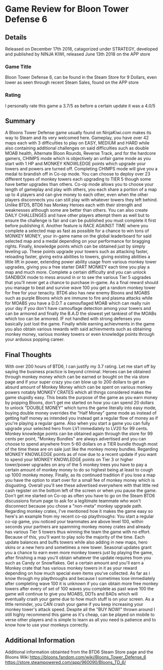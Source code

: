 # Game Review for Bloon Tower Defense 6

## Details
Released on December 17th 2018, catagorized under STRATEGY, developed and published by NINJA KIWI, released June 13th 2018 on the APP store

### Game Title

Bloon Tower Defense 6, can be found in the Steam Store for 9 Dollars, even lower as seen through recent Steam Sales, found on the APP store


### Rating

I personally rate this game a 3.7/5 as before a certain update it was a 4.0/5


## Summary

  A Bloons Tower Defense game usually found on NinjaKiwi.com makes its way to Steam and its very welcomed here. Gameplay, you have over 42 maps each with 3 difficulties to play on EASY, MEDIUM and HARD while also containing additional challenges on said difficulties such as double MOAB health, Alternate Bloon Rounds, Reverse Track, and for the hardcore gamers, CHIMPS mode which is objectively an unfair game mode as you start with 1 HP and MONKEY KNOWLEDGE points which upgrade your towers and powers are turned off. Completing CHIMPS mode will give you a medal to brandish off in Co-op mode. You can choose to deploy over 23 different types of monkey towers each upgrading to TIER 5 though some have better upgrades than others. Co-op mode allows you to choose your length of gameplay and play with others, you each share a portion of a map up to 4 players and can give money to each other, even when the other players disconnects you can still play with whatever towers they left behind. Unlike BTD5, BTD6 has Monkey Heroes each with their strength and weaknesses although some are better than others. You can also create DAILY CHALLENGES and have other players attempt them as well but to ensure the challenge is fair and can be published you must complete it first before publishing it. Another feature is RACE AGAINST TIME where you complete a selected map as fast as possible for a chance to win tons of MONKEY MONEY, your in-game name on the global leaderboard for said selected map and a medal depending on your performance for bragging rights. Finally, knowledge points which can be obtained just by simply leveling up. These points upgrade your towers such as attacking faster, reloading faster, giving extra abilities to towers, giving existing abilities a little lift in power, extending power ability usage from various monkey tower upgrades, giving you a free starter DART MONKEY each time you play a map and much more. Complete a certain difficulty and you can unlock SANDBOX mode to mess around in or to see the various Tier 5 upgrades that you'll never get a chance to purchase in-game. As a final reward should you manage to beat and survive wave 100 you get a random monkey tower for free for your tenacity. BTD6 also has new enemy Bloons and MOABS such as purple Bloons which are immune to fire and plasma attacks while for MOABS you have a D.D.T a camouflaged MOAB which can really ruin your day if you don't have camouflage detection among your towers and can be armored and finally the B.A.D the slowest yet tankiest of the MOABs which too can be armored. IF not handled with strong defenses you basically just lost the game. Finally while earning achievments in the game you also obtain various rewards with said achievments such as obtaining monkey money, various monkey towers or even knowledge points through your arduous popping career. 

  
## Final Thoughts

  With over 200 hours of BTD6, I can justify my 3.7 rating. Let me start off by saying the business practice is beyond criminal. Heroes can be obtained through monkey money which can be earned or bought on the via store page and if your super crazy you can blow up to 200 dollars to get an absurd amount of Monkey Money which can be spent on various monkey powers notably MONKEY CRATES which all things considered makes the game stupidly easy. This beats the purpose of the game as you earn money by popping Bloons, don't get me started on how you can spend 20 dollars to unlock "DOUBLE MONEY" which turns the game literally into easy mode, buying double money overrides the "Half Money" game mode as instead of getting half money as intended you instead get a regular flow of money as if you're playing a regular game. Also when you start a game you can fully upgrade your selected hero from LV1 immediately to LV20 for 99 cents. Monkey knowledge points can be obtained again through the store for 99 cents per point, "Monkey Bundles" are always advertised and you can choose to spend anywhere from 5-60 dollars on a TIER bundle though most of the time these are on sale just like the monkey money bundles. Regarding MONKEY KNOWLEDGE points as of now due to a recent update if you want to spend your MONKEY KNOWLEDGE points on Tier 3 or higher tower/power upgrades on any of the 5 monkey trees you have to pay a certain amount of monkey money to do so highest being at least to cough up 1000 monkey money. Finally, as its continued tradition if you lose a map you have the option to start over for a small fee of monkey money which is disgusting. Overall you'll see these advertised everywhere with that little red cash register on the bottom left of the screen or when you pause the game. Don't get me started on Co-op as often you have to go on the Steam BTD6 discussions forum page to ask for a legitimate teammate who won't disconnect because you chose a "non-meta" monkey upgrade path. Regarding monkey crates, I've mentioned how it makes the game easy so here's an example from my recent co-op playthroughs: You start a regular co-op game, you noticed your teammates are above level 100, within seconds your partners are spamming monkey money crates and already has various Tier 5 towers thus winning the team the game with no effort. Because of this, you'll want to play solo the majority of the time. Each update balances and buffs towers while also adding in new maps, hero skins or a new hero and sometimes a new tower. Seasonal updates grant you a chance to earn even more monkey towers just by playing the game, after finishing a map you'll obtain whatever the update requires from you such as Candy or Snowflakes. Get a certain amount and you'll earn a Monkey crate that has various monkey towers in it as your reward depending on how much special even items you've collected. As far as i know through my playthroughs and because I sometimes lose immediately after completing wave 100 it is unknown if you can obtain more free monkey towers after every of set of 100 waves you complete as past wave 100 the game will continue to give you MOABS, DDTs and BADs which will eventually crash your game due to how much stuff is on your screen. As a little reminder, you CAN crash your game if you keep increasing your monkey tower's attack speed. Despite all the "BUY NOW!" thrown around I still highly recommend this game as it's cheap, can be played on mobile to verse other players and is simple to learn as all you need is patience and to know how to use your monkeys correctly.




## Additional Information

Additional information obtainted from the BTD6 Steam Store page and the Bloons Wiki
https://bloons.fandom.com/wiki/Bloons_Tower_Defense_6
https://store.steampowered.com/app/960090/Bloons_TD_6/
